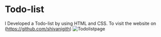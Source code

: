 # Todo-list
I Developed a Todo-list by using HTML and CSS. To visit the website on (https://github.com/shivanigith)
![Todolistpage](https://github.com/shivanigith/Todo-list/assets/154613286/3bea8c07-db8a-4976-b62f-757b09db9cc0)
